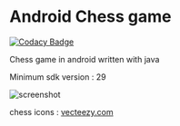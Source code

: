 # Android Chess game

[![Codacy Badge](https://api.codacy.com/project/badge/Grade/df7197f6c6024a43b6077bcec95341a4)](https://app.codacy.com/gh/saadati944/Android_Chess?utm_source=github.com&utm_medium=referral&utm_content=saadati944/Android_Chess&utm_campaign=Badge_Grade_Settings)

Chess game in android
written with java

Minimum sdk version : 29

![screenshot](./screenshot.png)

chess icons : [vecteezy.com](https://www.vecteezy.com/?utm_source=vecteezy-download&utm_medium=license-info-pdf&utm_campaign=license-info-document)
